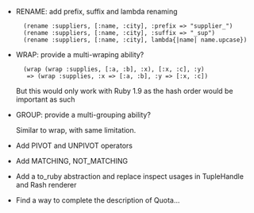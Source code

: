 * RENAME: add prefix, suffix and lambda renaming
  
        (rename :suppliers, [:name, :city], :prefix => "supplier_")
        (rename :suppliers, [:name, :city], :suffix => "_sup")
        (rename :suppliers, [:name, :city], lambda{|name| name.upcase}) 

* WRAP: provide a multi-wraping ability?

        (wrap (wrap :supplies, [:a, :b], :x), [:x, :c], :y)
         => (wrap :supplies, :x => [:a, :b], :y => [:x, :c])

    But this would only work with Ruby 1.9 as the hash order would be important
    as such

* GROUP: provide a multi-grouping ability?

    Similar to wrap, with same limitation.
  
* Add PIVOT and UNPIVOT operators

* Add MATCHING, NOT_MATCHING

* Add a to_ruby abstraction and replace inspect usages in TupleHandle and
  Rash renderer

* Find a way to complete the description of Quota...  